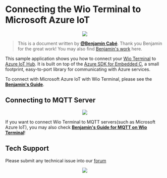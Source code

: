 # Connecting the Wio Terminal to Microsoft Azure IoT

<div align=center><img src="https://files.seeedstudio.com/wiki/Wio-Terminal-Azure-IOT/Wio-terminal-azureiot.jpeg"/></div>

>This is a document written by [**@Benjamin Cabé**](https://twitter.com/kartben). Thank you Benjamin for the great work! You may also find [Benjamin's work](https://github.com/kartben) here.

This sample application shows you how to connect your [Wio Terminal](https://www.seeedstudio.com/Wio-Terminal-p-4509.html) to [Azure IoT Hub](https://azure.microsoft.com/services/iot-hub). It is built on top of the [Azure SDK for Embedded C](https://github.com/Azure/azure-sdk-for-c), a small footprint, easy-to-port library for communicating with Azure services.

To connect with Microsoft Azure IoT with Wio Terminal, please see the [**Benjamin's Guide**](https://github.com/kartben/wioterminal-azureiothub-sample).

## Connecting to MQTT Server

<div align=center><img src="https://files.seeedstudio.com/wiki/Wio-Terminal-Azure-IOT/MQTT.png"/></div>

If you want to connect Wio Terminal to MQTT servers(such as Microsoft Azure IoT), you may also check [**Benjamin's Guide for MQTT on Wio Terminal**](https://github.com/kartben/wioterminal-mqtts-sample)!

## Tech Support

Please submit any technical issue into our [forum](https://forum.seeedstudio.com/)<br /><p style="text-align:center"><a href="https://www.seeedstudio.com/act-4.html?utm_source=wiki&utm_medium=wikibanner&utm_campaign=newproducts" target="_blank"><img src="https://files.seeedstudio.com/wiki/Wiki_Banner/new_product.jpg" /></a></p>
